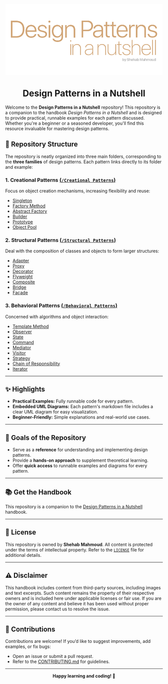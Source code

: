 <div align='center'>
<a href="https://github.com/dizzydroid/DesignPatternsNutshell">
    <img alt="DesignPatternsNutshell Logo" src="headerimg.png" width="1000">
</a>
  <h1>Design Patterns in a Nutshell</h1>
</div>

Welcome to the **Design Patterns in a Nutshell** repository! This repository is a companion to the handbook _Design Patterns in a Nutshell_ and is designed to provide practical, runnable examples for each pattern discussed. Whether you're a beginner or a seasoned developer, you'll find this resource invaluable for mastering design patterns.

## 📂 Repository Structure

The repository is neatly organized into three main folders, corresponding to the **three families** of design patterns. Each pattern links directly to its folder and example:

### **1. Creational Patterns** [(`/Creational Patterns`)](./Creational%20Patterns)
Focus on object creation mechanisms, increasing flexibility and reuse:
- [Singleton](./Creational%20Patterns/singleton)
- [Factory Method](./Creational%20Patterns/factory-method)
- [Abstract Factory](./Creational%20Patterns/abstract-factory)
- [Builder](./Creational%20Patterns/builder)
- [Prototype](./Creational%20Patterns/prototype)
- [Object Pool](./Creational%20Patterns/object-pool)

### **2. Structural Patterns** [(`/Structural Patterns`)](./Structural%20Patterns)
Deal with the composition of classes and objects to form larger structures:
- [Adapter](./Structural%20Patterns/adapter)
- [Proxy](./Structural%20Patterns/proxy)
- [Decorator](./Structural%20Patterns/decorator)
- [Flyweight](./Structural%20Patterns/flyweight)
- [Composite](./Structural%20Patterns/composite)
- [Bridge](./Structural%20Patterns/bridge)
- [Façade](./Structural%20Patterns/facade)

### **3. Behavioral Patterns** [(`/Behavioral Patterns`)](./Behavioral%20Patterns)
Concerned with algorithms and object interaction:
- [Template Method](./Behavioral%20Patterns/template-method)
- [Observer](./Behavioral%20Patterns/observer)
- [State](./Behavioral%20Patterns/state)
- [Command](./Behavioral%20Patterns/command)
- [Mediator](./Behavioral%20Patterns/mediator)
- [Visitor](./Behavioral%20Patterns/visitor)
- [Strategy](./Behavioral%20Patterns/strategy)
- [Chain of Responsibility](./Behavioral%20Patterns/chain-of-responsibility)
- [Iterator](./Behavioral%20Patterns/iterator)

---

## ✨ Highlights

- **Practical Examples:** Fully runnable code for every pattern.
- **Embedded UML Diagrams:** Each pattern's markdown file includes a clear UML diagram for easy visualization.
- **Beginner-Friendly:** Simple explanations and real-world use cases.

---

## 🎯 Goals of the Repository

- Serve as a **reference** for understanding and implementing design patterns.
- Provide a **hands-on approach** to supplement theoretical learning.
- Offer **quick access** to runnable examples and diagrams for every pattern.

---

## 📚 Get the Handbook
This repository is a companion to the [Design Patterns in a Nutshell](https://drive.google.com/file/d/19qE0GULc0QBZ7pHO0XIFj_GkTRuBpd5v/view) handbook. 

---

## 📜 License

This repository is owned by **Shehab Mahmoud**. All content is protected under the terms of intellectual property. Refer to the [`LICENSE`](./LICENSE) file for additional details.

---

## ⚠ Disclaimer 
This handbook includes content from third-party sources, including images and text excerpts. 
Such content remains the property of their respective owners and is included here under 
applicable licenses or fair use. If you are the owner of any content and believe it has been 
used without proper permission, please contact us to resolve the issue.

---

## 🤝 Contributions

Contributions are welcome! If you’d like to suggest improvements, add examples, or fix bugs:
- Open an issue or submit a pull request.
- Refer to the [CONTRIBUTING.md](CONTRIBUTING.md) for guidelines.

---
<div align='center'>
  <b> Happy learning and coding! 🚀</b>
</div>
